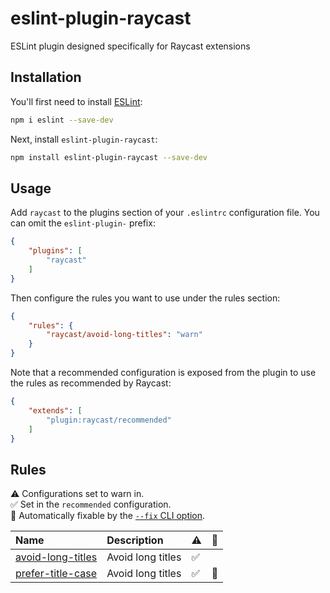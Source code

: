# eslint-plugin-raycast

ESLint plugin designed specifically for Raycast extensions

## Installation

You'll first need to install [ESLint](https://eslint.org/):

```sh
npm i eslint --save-dev
```

Next, install `eslint-plugin-raycast`:

```sh
npm install eslint-plugin-raycast --save-dev
```

## Usage

Add `raycast` to the plugins section of your `.eslintrc` configuration file. You can omit the `eslint-plugin-` prefix:

```json
{
    "plugins": [
        "raycast"
    ]
}
```


Then configure the rules you want to use under the rules section:

```json
{
    "rules": {
        "raycast/avoid-long-titles": "warn"
    }
}
```

Note that a recommended configuration is exposed from the plugin to use the rules as recommended by Raycast:

```json
{
    "extends": [
        "plugin:raycast/recommended"
    ]
}
```

## Rules

<!-- begin auto-generated rules list -->

⚠️ Configurations set to warn in.\
✅ Set in the `recommended` configuration.\
🔧 Automatically fixable by the [`--fix` CLI option](https://eslint.org/docs/user-guide/command-line-interface#--fix).

| Name                                                 | Description       | ⚠️ | 🔧 |
| :--------------------------------------------------- | :---------------- | :- | :- |
| [avoid-long-titles](docs/rules/avoid-long-titles.md) | Avoid long titles | ✅  |    |
| [prefer-title-case](docs/rules/prefer-title-case.md) | Avoid long titles | ✅  | 🔧 |

<!-- end auto-generated rules list -->


